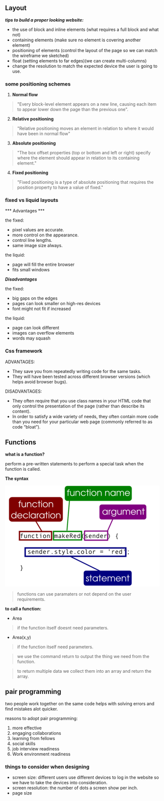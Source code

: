 ## Layout
***tips to build a proper looking website:***
- the use of block and inline elements (what requires a full block and what not)
- containing elements (make sure no element is covering another element)
- positioning of elements (control the layout of the page so we can match the wireframe we sketched)
- float (setting elements to far edges)(we can create multi-columns)
- change the resolution to match the expected device the user is going to use.


### some positioning schemes
1. **Normal flow** 
> "Every block-level element
appears on a new line, causing
each item to appear lower down
the page than the previous one".

2. **Relative positioning**
> "Relative positioning moves an
element in relation to where it
would have been in normal flow"

3. **Absolute positioning**
> "The box offset properties (top
or bottom and left or right)
specify where the element
should appear in relation to its
containing element."

4. **Fixed positioning**
> "Fixed positioning is a type
of absolute positioning that
requires the position property
to have a value of fixed."


### fixed vs liquid layouts
*** Advantages ***

the fixed: 
- pixel values are accurate.
- more control on the appearance.
- control line lengths.
- same image size always.

the liquid:
- page will fill the entire browser
- fits small windows


***Disadvantages***

the fixed: 
- big gaps on the edges
- pages can look smaller on high-res devices
- font might not fit if increased

the liquid:
- page can look different
- images can overflow elements
- words may squash

### Css framework

ADVANTAGES:
- They save you from repeatedly writing code for the same tasks.
- They will have been tested across different browser versions (which helps avoid browser bugs).

DISADVANTAGES:
- They often require that you
use class names in your
HTML code that only control
the presentation of the page
(rather than describe its
content).
- In order to satisfy a wide
variety of needs, they often
contain more code than you
need for your particular web
page (commonly referred to
as code “bloat”).



## Functions
**what is a function?**

perform a pre-written statements to perform a special task when the function is called.

**The syntax**

![fun.](https://raw.githubusercontent.com/learn-co-curriculum/cssi-2.3-functions/master/images/functions.png)

>functions can use paramaters or not depend on the user requirements.

**to call a function:**
- Area
> if the function itself doesnt need parameters.
- Area(x,y)
> if the function itself need parameters.

> we use the command return to output the thing we need from the function.

> to return multiple data we collect them into an array and return the array.




## pair programming
two people work together on the same code helps with solving errors and find mistakes alot quicker.

reasons to adopt pair programming:
1. more effective
2. engaging collaborations
3. learning from fellows
4. social skills
5. job interview readiness
6. Work environment readiness

### things to consider when designing
- screen size: different users use different devices to log in the website so we have to take the devices into consideration.
- screen resolution: the number of dots a screen show per inch.
- page size



